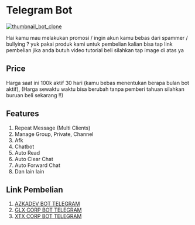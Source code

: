 # Telegram Bot
 
 
 [![thumbnail_bot_clone](https://github.com/azkadev/products_telegram_bot_clone/assets/82513502/2b5cff82-34f8-42f7-8b44-bf2ff722e269)](https://www.youtube.com/watch?v=pPxHdb5JsB8)

Hai kamu mau melakukan promosi / ingin akun kamu bebas dari spammer / bullying ? yuk pakai produk kami  untuk pembelian kalian bisa tap link pembelian jika anda butuh video tutorial beli silahkan tap image di atas ya 

## Price

Harga saat ini 100k aktif 30 hari (kamu bebas menentukan berapa bulan bot aktif), (Harga sewaktu waktu bisa berubah tanpa pemberi tahuan silahkan buruan beli sekarang !!)

## Features

1. Repeat Message (Multi Clients)
2. Manage Group, Private, Channel
3. Afk
4. Chatbot 
5. Auto Read
6. Auto Clear Chat
7. Auto Forward Chat
8. Dan lain lain

## Link Pembelian

1. [AZKADEV BOT TELEGRAM](https://t.me/azkadevbot?start=ref_tg_bot_clone_github_azkadev)
2. [GLX CORP BOT TELEGRAM](https://t.me/glxcorpbot?start=ref_tg_bot_clone_github_azkadev)
3. [XTX CORP BOT TELEGRAM](https://t.me/xtxcorpbot?start=ref_tg_bot_clone_github_azkadev)